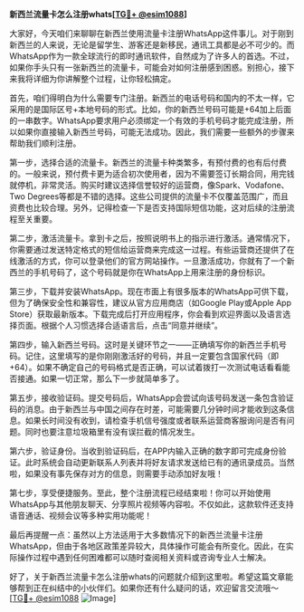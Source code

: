 **新西兰流量卡怎么注册whats[[TG💪+ @esim1088](https://t.me/s/esim1088)]**

大家好，今天咱们来聊聊在新西兰使用流量卡注册WhatsApp这件事儿。对于刚到新西兰的人来说，无论是留学生、游客还是新移民，通讯工具都是必不可少的。而WhatsApp作为一款全球流行的即时通讯软件，自然成为了许多人的首选。不过，如果你手头只有一张新西兰的流量卡，可能会对如何注册感到困惑。别担心，接下来我将详细为你讲解整个过程，让你轻松搞定。

首先，咱们得明白为什么需要专门注册。新西兰的电话号码和国内的不太一样，它采用的是国际区号+本地号码的形式。比如，你的新西兰号码可能是+64加上后面的一串数字。WhatsApp要求用户必须绑定一个有效的手机号码才能完成注册，所以如果你直接输入新西兰号码，可能无法成功。因此，我们需要一些额外的步骤来帮助我们顺利注册。

第一步，选择合适的流量卡。新西兰的流量卡种类繁多，有预付费的也有后付费的。一般来说，预付费卡更为适合初次使用者，因为不需要签订长期合同，用完钱就停机，非常灵活。购买时建议选择信誉较好的运营商，像Spark、Vodafone、Two Degrees等都是不错的选择。这些公司提供的流量卡不仅覆盖范围广，而且资费也比较合理。另外，记得检查一下是否支持国际短信功能，这对后续的注册流程至关重要。

第二步，激活流量卡。拿到卡之后，按照说明书上的指示进行激活。通常情况下，你需要通过发送特定格式的短信给运营商来完成这一过程。有些运营商还提供了在线激活的方式，你可以登录他们的官方网站操作。一旦激活成功，你就有了一个新西兰的手机号码了，这个号码就是你在WhatsApp上用来注册的身份标识。

第三步，下载并安装WhatsApp。现在市面上有很多版本的WhatsApp可供下载，但为了确保安全性和兼容性，建议从官方应用商店（如Google Play或Apple App Store）获取最新版本。下载完成后打开应用程序，你会看到欢迎界面以及语言选择页面。根据个人习惯选择合适语言后，点击“同意并继续”。

第四步，输入新西兰号码。这时是关键环节之一——正确填写你的新西兰手机号码。记住，这里填写的是你刚刚激活好的号码，并且一定要包含国家代码（即+64）。如果不确定自己的号码格式是否正确，可以试着拨打一次测试电话看看能否接通。如果一切正常，那么下一步就简单多了。

第五步，接收验证码。提交号码后，WhatsApp会尝试向该号码发送一条包含验证码的消息。由于新西兰与中国之间存在时差，可能需要几分钟时间才能收到这条信息。如果长时间没有收到，请检查手机信号强度或者联系运营商客服询问是否有问题。同时也要注意垃圾箱里有没有误拦截的情况发生。

第六步，验证身份。当收到验证码后，在APP内输入正确的数字即可完成身份验证。此时系统会自动更新联系人列表并将好友请求发送给已有的通讯录成员。当然啦，如果没有事先保存对方的信息，则需要手动添加好友哦！

第七步，享受便捷服务。至此，整个注册流程已经结束啦！你可以开始使用WhatsApp与其他朋友聊天、分享照片视频等内容啦。不仅如此，这款软件还支持语音通话、视频会议等多种实用功能呢！

最后再提醒一点：虽然以上方法适用于大多数情况下的新西兰流量卡注册WhatsApp，但由于各地区政策差异较大，具体操作可能会有所变化。因此，在实际操作过程中遇到任何困难都可以随时查阅相关资料或咨询专业人士解决。

好了，关于新西兰流量卡怎么注册whats的问题就介绍到这里啦。希望这篇文章能够帮到正在纠结中的小伙伴们。如果你还有什么疑问的话，欢迎留言交流哦～ [[TG💪+ @esim1088](https://t.me/s/esim1088) ![Image](https://i.postimg.cc/4NQfJmqS/Snipaste-2025-05-13-00-14-12.png)]